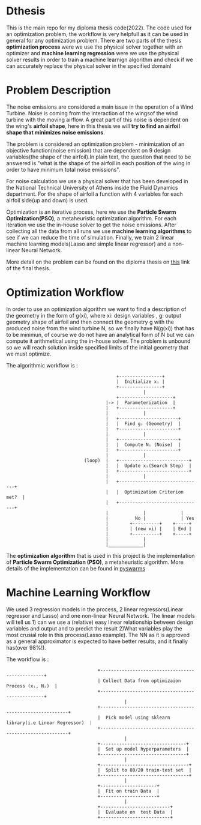# Dthesis

This is the main repo for my diploma thesis code(2022). The code used for an optimization problem, the workflow is very helpfull as it can be used in general for any optimization problem. There are two parts of the thesis **optimization process** were we use the physical solver together with an optimizer and **machine learning regression** were we use the physical solver results in order to train a machine learnign algorithm and check if we can accurately replace the physical solver in the specified domain!

# Problem Description
The noise emissions are considered a main issue in the operation of a Wind Turbine. Noise is coming from the interaction of the wingsof the wind turbine with the moving airflow. A great part of this noise is dependent on the wing's **airfoil shape**, here in this thesis we will **try to find an airfoil shape that minimizes noise emissions**. 

The problem is considered an optimization problem - minimization of an objective function(noise emission) that are dependent on 9 design variables(the shape of the airfoil).In plain text, the question that need to be answered is "what is the shape of the airfoil in each position of the wing in order to have minimum total noise emissions". 

For noise calculation we use a physical solver that has been developed in the National Technical University of Athens inside the Fluid Dynamics department. For the shape of airfoil a function with 4 variables for each airfoil side(up and down) is used.

Optimization is an iterative process, here we use the **Particle Swarm Optimization(PSO)**, a metaheuristic optimization algorithm. For each iteration we use the in-house solver to get the noise emissions. After collecting all the data from all runs we use **machine learning algorithms** to see if we can reduce the time of simulation. Finally, we train 2 linear machine learning models(Lasso and simple linear regressor) and a non-linear Neural Network.  

More detail on the problem can be found on the diploma thesis on [this](https://dspace.lib.ntua.gr/xmlui/handle/123456789/56355?locale-attribute=en) link of the final thesis.

# Optimization Workflow
In order to use an optimization algorithm we want to find a description of the geometry in the form of g(xi), where xi: design variables , g: output geometry shape of airfoil and then connect the geometry g with the produced noise from the wind turbine N, so we finally have N(g(xi)) that has to be minimun, of course we do not have an analytical form of N but we can compute it arithmetical using the in-house solver. The problem is unbound so we will reach solution inside specified limits of the initial geometry that we must optimize.

The algorithmic workflow is :
```
                                         +----------------+  
                                         |  Initialize xᵢ |  
                                         +----------------+  
                                                   |  
                                         +--------------------+  
                                     |-> |  Parameterization  |  
                                     |   +--------------------+  
                                     |             |    
                                     |   +----------------------+  
                                     |   |  Find gᵢ (Geometry)  |  
                                     |   +----------------------+  
                                     |             |  
                                     |   +----------------------+  
                                     |   |  Compute Nᵢ (Noise)  |  
                                     |   +----------------------+  
                                     |             |   
                             (loop)  |   +--------------------------+  
                                     |   |  Update xᵢ(Search Step)  |  
                                     |   +--------------------------+  
                                     |             |             
                                     |   +-------------------------------+  
                                     |   |  Optimization Criterion met?  |  
                                     |   +-------------------------------+  
                                     |             |             |  
                                     |          No |             | Yes                 
                                     |        +----------+    +-----+
                                     |        | (new xi) |    | End |       
                                     |        +----------+    +-----+
                                     |             |              
                                     |_____________|              
```
The **optimization algorithm** that is used in this project is the implementation of **Particle Swarm Optimization (PSO)**, a metaheuristic algorithm. More details of the implementation can be found in [pyswarms](https://pypi.org/project/pyswarms/)

# Machine Learning Workflow
We used 3 regression models in the process, 2 linear regressors(Linear regressor and Lasso) and one non-linear Neural Network. The linear models will tell us 1) can we use a (relative) easy linear relationship between design variables and output and to predict the result 2)What variables play the most crusial role in this process(Lasso example). The NN as it is approved as a general approximator is expected to have better results, and it finally has(over 98%!). 

The workflow is :
```
                                  +-------------------------------------------------+  
                                  | Collect Data from optimizaion Process (xᵢ, Nᵢ)  |
                                  +-------------------------------------------------+  
                                            |  
                                  +----------------------------------------------------------+  
                                  |  Pick model using sklearn library(i.e Linear Regressor)  |  
                                  +----------------------------------------------------------+  
                                            |    
                                  +--------------------------------+  
                                  |  Set up model hyperparameters  |  
                                  +--------------------------------+  
                                            |  
                                  +---------------------------------+  
                                  |  Split to 80/20 train-test set  |  
                                  +---------------------------------+  
                                            |   
                                  +---------------------+  
                                  |  Fit on train Data  |  
                                  +---------------------+  
                                            |   
                                  +--------------------------+  
                                  |  Evaluate on  test Data  |  
                                  +--------------------------+  
```
